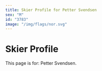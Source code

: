 ```yaml
---
title: Skier Profile for Petter Svendsen
sex: "M"
id: "3783"
image: "/img/flags/nor.svg" 
---
```


# Skier Profile

This page is for: Petter Svendsen.
    